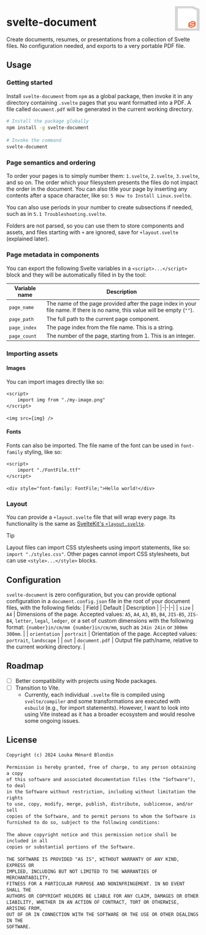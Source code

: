 
<p>
    <img src="./logo.svg" width="64" height="64" align="right">
    <h1>svelte-document</h1>
<p>

Create documents, resumes, or presentations from a collection of Svelte files. No configuration needed, and exports to a very portable PDF file.

## Usage
### Getting started
Install `svelte-document` from `npm` as a global package, then invoke it in any directory containing `.svelte` pages that you want formatted into a PDF. A file called `document.pdf` will be generated in the current working directory.

```sh
# Install the package globally
npm install -g svelte-document

# Invoke the command
svelte-document
```

### Page semantics and ordering
To order your pages is to simply number them: `1.svelte`, `2.svelte`, `3.svelte`, and so on. The order which your filesystem presents the files do not impact the order in the document. You can also title your page by inserting any contents after a space character, like so: `5 How to Install Linux.svelte`.

You can also use periods in your number to create subsections if needed, such as in `5.1 Troubleshooting.svelte`.

Folders are not parsed, so you can use them to store components and assets, and files starting with `+` are ignored, save for `+layout.svelte` (explained later).

### Page metadata in components
You can export the following Svelte variables in a `<script>...</script>` block and they will be automatically filled in by the tool:

| Variable name | Description |
|-|-|
| `page_name` | The name of the page provided after the page index in your file name. If there is no name, this value will be empty (`""`). |
| `page_path` | The full path to the current page component. |
| `page_index` | The page index from the file name. This is a string. |
| `page_count` | The number of the page, starting from 1. This is an integer. |

### Importing assets
#### Images
You can import images directly like so:
```svelte
<script>
    import img from "./my-image.png"
</script>

<img src={img} />
```

#### Fonts
Fonts can also be imported. The file name of the font can be used in `font-family` styling, like so:
```svelte
<script>
    import "./FontFile.ttf"
</script>

<div style="font-family: FontFile;">Hello world!</div>
```

### Layout
You can provide a `+layout.svelte` file that will wrap every page. Its functionality is the same as [SvelteKit's `+layout.svelte`](https://kit.svelte.dev/docs/routing#layout).
>[!TIP]
>Layout files can import CSS stylesheets using import statements, like so: `import "./styles.css"`. Other pages cannot import CSS stylesheets, but can use `<style>...</style>` blocks.

## Configuration
`svelte-document` is zero configuration, but you can provide optional configuration in a `document.config.json` file in the root of your document files, with the following fields:
| Field | Default | Description |
|-|-|-|
| `size` | `A4` | Dimensions of the page. Accepted values: `A5`, `A4`, `A3`, `B5`, `B4`, `JIS-B5`, `JIS-B4`, `letter`, `legal`, `ledger`, or a set of custom dimensions with the following format: `{number}in/cm/mm {number}in/cm/mm`, such as `24in 24in` or `300mm 300mm`. |
| `orientation` | `portrait` | Orientation of the page. Accepted values: `portrait`, `landscape` |
| `out` | `document.pdf` | Output file path/name, relative to the current working directory. |

## Roadmap
- [ ] Better compatibility with projects using Node packages.
- [ ] Transition to Vite.  
  - Currently, each individual `.svelte` file is compiled using `svelte/compiler` and some transformations are executed with `esbuild` (e.g., for import statements). However, I want to look into using Vite instead as it has a broader ecosystem and would resolve some ongoing issues.

## License
```
Copyright (c) 2024 Louka Ménard Blondin

Permission is hereby granted, free of charge, to any person obtaining a copy
of this software and associated documentation files (the "Software"), to deal
in the Software without restriction, including without limitation the rights
to use, copy, modify, merge, publish, distribute, sublicense, and/or sell
copies of the Software, and to permit persons to whom the Software is
furnished to do so, subject to the following conditions:

The above copyright notice and this permission notice shall be included in all
copies or substantial portions of the Software.

THE SOFTWARE IS PROVIDED "AS IS", WITHOUT WARRANTY OF ANY KIND, EXPRESS OR
IMPLIED, INCLUDING BUT NOT LIMITED TO THE WARRANTIES OF MERCHANTABILITY,
FITNESS FOR A PARTICULAR PURPOSE AND NONINFRINGEMENT. IN NO EVENT SHALL THE
AUTHORS OR COPYRIGHT HOLDERS BE LIABLE FOR ANY CLAIM, DAMAGES OR OTHER
LIABILITY, WHETHER IN AN ACTION OF CONTRACT, TORT OR OTHERWISE, ARISING FROM,
OUT OF OR IN CONNECTION WITH THE SOFTWARE OR THE USE OR OTHER DEALINGS IN THE
SOFTWARE.
```